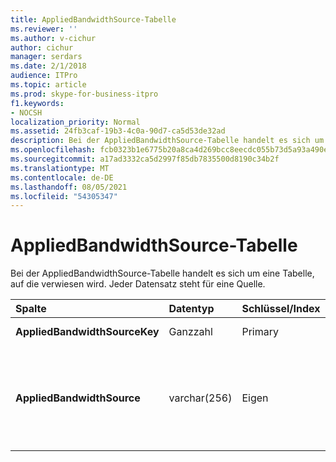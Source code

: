 ```yaml
---
title: AppliedBandwidthSource-Tabelle
ms.reviewer: ''
ms.author: v-cichur
author: cichur
manager: serdars
ms.date: 2/1/2018
audience: ITPro
ms.topic: article
ms.prod: skype-for-business-itpro
f1.keywords:
- NOCSH
localization_priority: Normal
ms.assetid: 24fb3caf-19b3-4c0a-90d7-ca5d53de32ad
description: Bei der AppliedBandwidthSource-Tabelle handelt es sich um eine Tabelle, auf die verwiesen wird. Jeder Datensatz steht für eine Quelle.
ms.openlocfilehash: fcb0323b1e6775b20a8ca4d269bcc8eecdc055b73d5a93a490e97f8a1af44b11
ms.sourcegitcommit: a17ad3332ca5d2997f85db7835500d8190c34b2f
ms.translationtype: MT
ms.contentlocale: de-DE
ms.lasthandoff: 08/05/2021
ms.locfileid: "54305347"
---
```

# <a name="appliedbandwidthsource-table"></a>AppliedBandwidthSource-Tabelle
 
Bei der AppliedBandwidthSource-Tabelle handelt es sich um eine Tabelle, auf die verwiesen wird. Jeder Datensatz steht für eine Quelle.
  
|**Spalte**|**Datentyp**|**Schlüssel/Index**|**Details**|
|:-----|:-----|:-----|:-----|
|**AppliedBandwidthSourceKey** <br/> |Ganzzahl  <br/> |Primary  <br/> |Eindeutige Zahl, die diese Quelle identifiziert.  <br/> |
|**AppliedBandwidthSource** <br/> |varchar(256)  <br/> |Eigen  <br/> |Dies ist die Quelle der Bandbreitenbeschränkung, die angewendet wird. Es beschreibt, woher die Bandbreiteneinschränkung stammt (z. B. "Richtlinienserver", "TURN Server" oder "Modalität").  <br/> |
   

